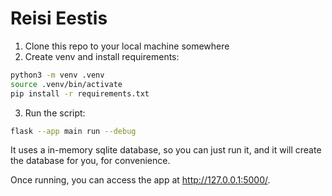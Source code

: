 # Reisi Eestis

1. Clone this repo to your local machine somewhere
2. Create venv and install requirements:

```bash
python3 -m venv .venv
source .venv/bin/activate
pip install -r requirements.txt
```

3. Run the script:

```bash
flask --app main run --debug
```

It uses a in-memory sqlite database, so you can just run it, and it will create the database for you, for convenience.

Once running, you can access the app at http://127.0.0.1:5000/.